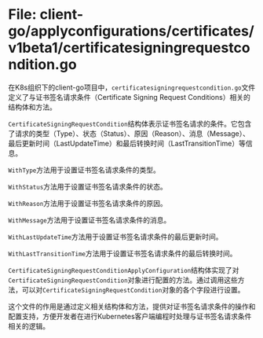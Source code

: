 # File: client-go/applyconfigurations/certificates/v1beta1/certificatesigningrequestcondition.go

在K8s组织下的client-go项目中，`certificatesigningrequestcondition.go`文件定义了与证书签名请求条件（Certificate Signing Request Conditions）相关的结构体和方法。

`CertificateSigningRequestCondition`结构体表示证书签名请求的条件。它包含了请求的类型（Type）、状态（Status）、原因（Reason）、消息（Message）、最后更新时间（LastUpdateTime）和最后转换时间（LastTransitionTime）等信息。

`WithType`方法用于设置证书签名请求条件的类型。

`WithStatus`方法用于设置证书签名请求条件的状态。

`WithReason`方法用于设置证书签名请求条件的原因。

`WithMessage`方法用于设置证书签名请求条件的消息。

`WithLastUpdateTime`方法用于设置证书签名请求条件的最后更新时间。

`WithLastTransitionTime`方法用于设置证书签名请求条件的最后转换时间。

`CertificateSigningRequestConditionApplyConfiguration`结构体实现了对`CertificateSigningRequestCondition`对象进行配置的方法。通过调用这些方法，可以对`CertificateSigningRequestCondition`对象的各个字段进行设置。

这个文件的作用是通过定义相关结构体和方法，提供对证书签名请求条件的操作和配置支持，方便开发者在进行Kubernetes客户端编程时处理与证书签名请求条件相关的逻辑。

